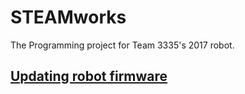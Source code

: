 # STEAMworks
The Programming project for Team 3335's 2017 robot.

## [Updating robot firmware](docs/UpdateRobot.md)
